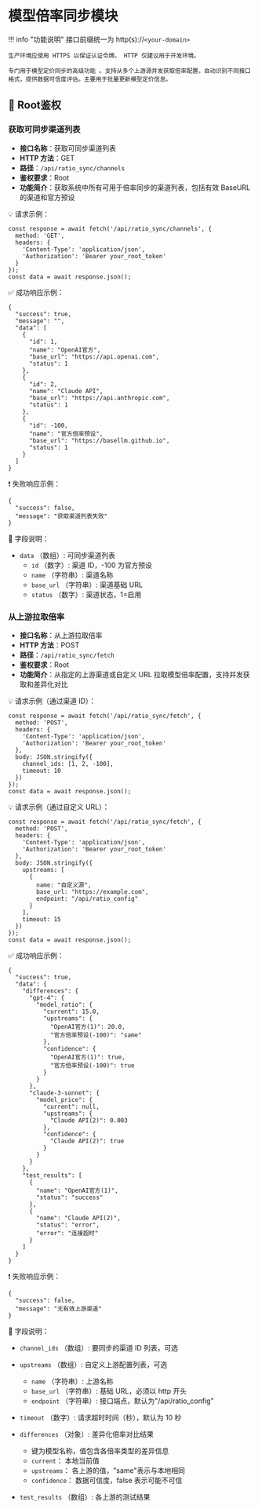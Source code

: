 # 模型倍率同步模块

!!! info "功能说明"
    接口前缀统一为 http(s)://`<your-domain>`

    生产环境应使用 HTTPS 以保证认证令牌。 HTTP 仅建议用于开发环境。

    专门用于模型定价同步的高级功能 。支持从多个上游源并发获取倍率配置，自动识别不同接口格式，提供数据可信度评估。主要用于批量更新模型定价信息。

## 🔐 Root鉴权


### 获取可同步渠道列表

- **接口名称**：获取可同步渠道列表
- **HTTP 方法**：GET
- **路径**：`/api/ratio_sync/channels`
- **鉴权要求**：Root
- **功能简介**：获取系统中所有可用于倍率同步的渠道列表，包括有效 BaseURL 的渠道和官方预设

💡 请求示例：

```
const response = await fetch('/api/ratio_sync/channels', {  
  method: 'GET',  
  headers: {  
    'Content-Type': 'application/json',  
    'Authorization': 'Bearer your_root_token'  
  }  
});  
const data = await response.json();
```

✅ 成功响应示例：

```
{  
  "success": true,  
  "message": "",  
  "data": [  
    {  
      "id": 1,  
      "name": "OpenAI官方",  
      "base_url": "https://api.openai.com",  
      "status": 1  
    },  
    {  
      "id": 2,  
      "name": "Claude API",  
      "base_url": "https://api.anthropic.com",  
      "status": 1  
    },  
    {  
      "id": -100,  
      "name": "官方倍率预设",  
      "base_url": "https://basellm.github.io",  
      "status": 1  
    }  
  ]  
}
```

❗ 失败响应示例：

```
{  
  "success": false,  
  "message": "获取渠道列表失败"  
}
```

🧾 字段说明：

- `data` （数组）: 可同步渠道列表 
    - `id` （数字）: 渠道 ID，-100 为官方预设
    - `name` （字符串）: 渠道名称
    - `base_url` （字符串）: 渠道基础 URL
    - `status` （数字）: 渠道状态，1=启用

### 从上游拉取倍率

- **接口名称**：从上游拉取倍率
- **HTTP 方法**：POST
- **路径**：`/api/ratio_sync/fetch`
- **鉴权要求**：Root
- **功能简介**：从指定的上游渠道或自定义 URL 拉取模型倍率配置，支持并发获取和差异化对比

💡 请求示例（通过渠道 ID）：

```
const response = await fetch('/api/ratio_sync/fetch', {  
  method: 'POST',  
  headers: {  
    'Content-Type': 'application/json',  
    'Authorization': 'Bearer your_root_token'  
  },  
  body: JSON.stringify({  
    channel_ids: [1, 2, -100],  
    timeout: 10  
  })  
});  
const data = await response.json();
```

💡 请求示例（通过自定义 URL）：

```
const response = await fetch('/api/ratio_sync/fetch', {  
  method: 'POST',  
  headers: {  
    'Content-Type': 'application/json',  
    'Authorization': 'Bearer your_root_token'  
  },  
  body: JSON.stringify({  
    upstreams: [  
      {  
        name: "自定义源",  
        base_url: "https://example.com",  
        endpoint: "/api/ratio_config"  
      }  
    ],  
    timeout: 15  
  })  
});  
const data = await response.json();
```

✅ 成功响应示例：

```
{  
  "success": true,  
  "data": {  
    "differences": {  
      "gpt-4": {  
        "model_ratio": {  
          "current": 15.0,  
          "upstreams": {  
            "OpenAI官方(1)": 20.0,  
            "官方倍率预设(-100)": "same"  
          },  
          "confidence": {  
            "OpenAI官方(1)": true,  
            "官方倍率预设(-100)": true  
          }  
        }  
      },  
      "claude-3-sonnet": {  
        "model_price": {  
          "current": null,  
          "upstreams": {  
            "Claude API(2)": 0.003  
          },  
          "confidence": {  
            "Claude API(2)": true  
          }  
        }  
      }  
    },  
    "test_results": [  
      {  
        "name": "OpenAI官方(1)",  
        "status": "success"  
      },  
      {  
        "name": "Claude API(2)",  
        "status": "error",  
        "error": "连接超时"  
      }  
    ]  
  }  
}
```

❗ 失败响应示例：

```
{  
  "success": false,  
  "message": "无有效上游渠道"  
}
```

🧾 字段说明：

- `channel_ids` （数组）: 要同步的渠道 ID 列表，可选 
- `upstreams` （数组）: 自定义上游配置列表，可选 

    - `name` （字符串）: 上游名称
    - `base_url` （字符串）: 基础 URL，必须以 http 开头
    - `endpoint` （字符串）: 接口端点，默认为"/api/ratio_config"
- `timeout` （数字）: 请求超时时间（秒），默认为 10 秒 
- `differences` （对象）: 差异化倍率对比结果 

    - 键为模型名称，值包含各倍率类型的差异信息
    - `current`： 本地当前值
    - `upstreams`： 各上游的值，"same"表示与本地相同
    - `confidence`： 数据可信度，false 表示可能不可信 
- `test_results` （数组）: 各上游的测试结果 
